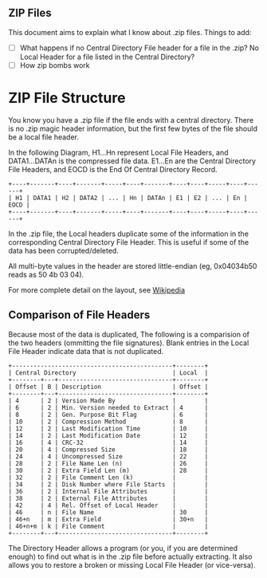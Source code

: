 ZIP Files
---------
This document aims to explain what I know about .zip files. Things to add: 

- [ ] What happens if no Central Directory File header for a file in the .zip? No Local Header for a file listed in the Central Directory?
- [ ] How zip bombs work

# ZIP File Structure
You know you have a .zip file if the file ends with a central directory. There is no .zip magic header information, but the first few bytes of the file should be a local file header.

In the following Diagram, H1...Hn represent Local File Headers, and DATA1...DATAn is the compressed file data. E1...En are the Central Directory File Headers, and EOCD is the End Of Central Directory Record. 

```
+----+-------+----+-------+-----+----+-------+----+----+-----+----+------+
| H1 | DATA1 | H2 | DATA2 | ... | Hn | DATAn | E1 | E2 | ... | En | EOCD |
+----+-------+----+-------+-----+----+-------+----+----+-----+----+------+
```

In the .zip file, the Local headers duplicate some of the information in the corresponding Central Directory File Header. This is useful if some of the data has been corrupted/deleted. 

All multi-byte values in the header are stored little-endian (eg, 0x04034b50 reads as 50 4b 03 04).

For more complete detail on the layout, see [Wikipedia](https://en.wikipedia.org/wiki/Zip_(file_format)#Structure)

## Comparison of File Headers
Because most of the data is duplicated, The following is a comparision of the two headers (ommitting the file signatures). Blank entries in the Local File Header indicate data that is not duplicated. 

```
+---------------------------------------------+--------+
| Central Directory                           | Local  |
+--------+---+--------------------------------+--------+
| Offset | B | Description                    | Offset |
+--------+---+--------------------------------+--------+
| 4      | 2 | Version Made By                |        |
| 6      | 2 | Min. Version needed to Extract | 4      | 
| 8      | 2 | Gen. Purpose Bit Flag          | 6      |
| 10     | 2 | Compression Method             | 8      |
| 12     | 2 | Last Modification Time         | 10     |
| 14     | 2 | Last Modification Date         | 12     |
| 16     | 4 | CRC-32                         | 14     |
| 20     | 4 | Compressed Size                | 18     |
| 24     | 4 | Uncompressed Size              | 22     |
| 28     | 2 | File Name Len (n)              | 26     |
| 30     | 2 | Extra Field Len (m)            | 28     |
| 32     | 2 | File Comment Len (k)           |        |
| 34     | 2 | Disk Number where File Starts  |        |
| 36     | 2 | Internal File Attributes       |        |
| 38     | 2 | External File Attributes       |        |
| 42     | 4 | Rel. Offset of Local Header    |        |
| 46     | n | File Name                      | 30     |
| 46+n   | m | Extra Field                    | 30+n   |
| 46+n+m | k | File Comment                   |        |
+--------+---+--------------------------------+--------+
```

The Directory Header allows a program (or you, if you are determined enough) to find out what is in the .zip file before actually extracting. It also allows you to restore a broken or missing Local File Header (or vice-versa).
